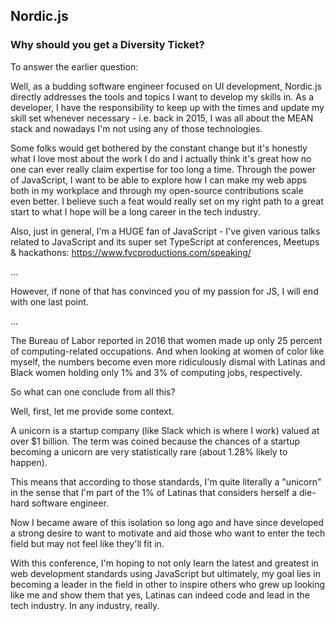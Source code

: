## Nordic.js

### Why should you get a Diversity Ticket?

To answer the earlier question:

Well, as a budding software engineer focused on UI development, Nordic.js directly addresses the tools and topics I want to develop my skills in. As a developer, I have the responsibility to keep up with the times and update my skill set whenever necessary - i.e. back in 2015, I was all about the MEAN stack and nowadays I'm not using any of those technologies.

Some folks would get bothered by the constant change but it's honestly what I love most about the work I do and I actually think it's great how no one can ever really claim expertise for too long a time. Through the power of JavaScript, I want to be able to explore how I can make my web apps both in my workplace and through my open-source contributions scale even better. I believe such a feat would really set on my right path to a great start to what I hope will be a long career in the tech industry.

Also, just in general, I'm a HUGE fan of JavaScript - I've given various talks related to JavaScript and its super set TypeScript at conferences, Meetups & hackathons: https://www.fvcproductions.com/speaking/

...

However, if none of that has convinced you of my passion for JS, I will end with one last point.

...

The Bureau of Labor reported in 2016 that women made up only 25 percent of computing-related occupations. And when looking at women of color like myself, the numbers become even more ridiculously dismal with Latinas and Black women holding only 1% and 3% of computing jobs, respectively.

So what can one conclude from all this?

Well, first, let me provide some context.

A unicorn is a startup company (like Slack which is where I work) valued at over $1 billion. The term was coined because the chances of a startup becoming a unicorn are very statistically rare (about 1.28% likely to happen).

This means that according to those standards, I'm quite literally a "unicorn" in the sense that I'm part of the 1% of Latinas that considers herself a die-hard software engineer.

Now I became aware of this isolation so long ago and have since developed a strong desire to want to motivate and aid those who want to enter the tech field but may not feel like they'll fit in.

With this conference, I'm hoping to not only learn the latest and greatest in web development standards using JavaScript but ultimately, my goal lies in becoming a leader in the field in other to inspire others who grew up looking like me and show them that yes, Latinas can indeed code and lead in the tech industry. In any industry, really.
